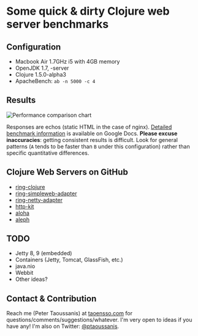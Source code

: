 # Some quick & dirty Clojure web server benchmarks

## Configuration
 * Macbook Air 1.7GHz i5 with 4GB memory
 * OpenJDK 1.7, -server
 * Clojure 1.5.0-alpha3
 * ApacheBench: `ab -n 5000 -c 4`

## Results

![Performance comparison chart](https://github.com/ptaoussanis/clojure-server-benchmarks/raw/master/chart.png)

Responses are echos (static HTML in the case of nginx). [Detailed benchmark information](https://docs.google.com/spreadsheet/ccc?key=0AuSXb68FH4uhdE5kTTlocGZKSXppWG9sRzA5Y2pMVkE) is available on Google Docs. **Please excuse inaccuracies**: getting consistent results is difficult. Look for general patterns (`A` tends to be faster than `B` under this configuration) rather than specific quantitative differences.

## Clojure Web Servers on GitHub

 * [ring-clojure](https://github.com/ring-clojure/ring)
 * [ring-simpleweb-adapter](https://github.com/netmelody/ring-simpleweb-adapter)
 * [ring-netty-adapter](https://github.com/shenfeng/async-ring-adapter)
 * [http-kit](https://github.com/shenfeng/http-kit)
 * [aloha](https://github.com/ztellman/aloha)
 * [aleph](https://github.com/ztellman/aleph)

## TODO

 * Jetty 8, 9 (embedded)
 * Containers (Jetty, Tomcat, GlassFish, etc.)
 * java.nio
 * Webbit
 * Other ideas?

## Contact & Contribution

Reach me (Peter Taoussanis) at [taoensso.com](https://www.taoensso.com) for questions/comments/suggestions/whatever. I'm very open to ideas if you have any! I'm also on Twitter: [@ptaoussanis](https://twitter.com/#!/ptaoussanis).
